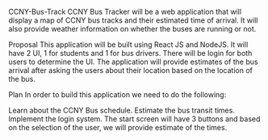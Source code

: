 CCNY-Bus-Track
CCNY Bus Tracker will be a web application that will display a map of CCNY bus tracks and their estimated time of arrival. It will also provide weather information on whether the buses are running or not.

Proposal
This application will be built using React JS and NodeJS. It will have 2 UI, 1 for students and 1 for bus drivers. There will be login for both users to determine the UI. The application will provide estimates of the bus arrival after asking the users about their location based on the location of the bus.

Plan
In order to build this application we need to do the following:

Learn about the CCNY Bus schedule.
Estimate the bus transit times.
Implement the login system.
The start screen will have 3 buttons and based on the selection of the user, we will provide estimate of the times.
